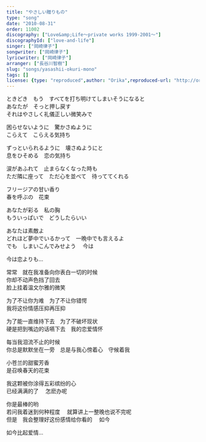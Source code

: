 ```yaml
---
title: "やさしい贈りもの"
type: "song"
date: "2010-08-31"
order: 11002
discography: ["Love&amp;Life〜private works 1999-2001〜"]
discographyId: ["love-and-life"]
singer: ["岡崎律子"]
songwriter: ["岡崎律子"]
lyricwriter: ["岡崎律子"]
arranger: ["長谷川智樹"]
slug: "songs/yasashii-okuri-mono"
tags: []
license: {type: "reproduced",author: "Orika",reproduced-url: "http://orikamushi.myweb.hinet.net/",reproduced-website: "織歌蟲網站"}
---
```


ときどき　もう　すべてを打ち明けてしまいそうになると   
あなたが　そっと押し戻す   
それはやさしく礼儀正しい微笑みで   
  
困らせないように　驚かさぬように   
こらえて　こらえる気持ち   
  
ずっといられるように　壊さぬようにと   
息をひそめる　恋の気持ち   
  
涙があふれて　止まらなくなった時も   
ただ隣に座って　ただ心を並べて　待っててくれる   
  
フリージアの甘い香り   
春を呼ぶの　花束   
  
あなたが彩る　私の胸   
もういっぱいで　どうしたらいい   
  
あなたは素敵よ   
どれほど夢中でいるかって　一晩中でも言えるよ   
でも　しまいこんでみせよう　 今は　   
  
今は恋よりも...  
  
常常　就在我准备向你表白一切的时候   
你却不动声色挡了回去   
脸上挂着温文尔雅的微笑   
  
为了不让你为难　为了不让你错愕   
我将这份情感压抑再压抑   
  
为了能一直维持下去　为了不破坏现状   
硬是把到嘴边的话嚥下去　我的恋爱情怀   
  
每当我泪流不止的时候   
你总是默默坐在一旁　总是与我心傍着心　守候着我   
  
小苍兰的甜蜜芳香   
是召唤春天的花束   
  
我这颗被你涂得五彩缤纷的心   
已经满满的了　 怎麽办呢   
  
你是最棒的哟   
若问我着迷到何种程度　 就算讲上一整晚也说不完呢   
但是　我会整理好这份感情给你看的　 如今　   
  
如今比起爱情...
